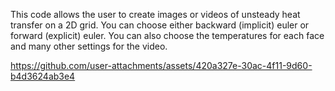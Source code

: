 This code allows the user to create images or videos of unsteady heat transfer on a 2D grid.
You can choose either backward (implicit) euler or forward (explicit) euler. You can also choose the temperatures for each face and many other settings for the video.

https://github.com/user-attachments/assets/420a327e-30ac-4f11-9d60-b4d3624ab3e4

